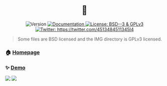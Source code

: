 <h1 align="center"> 👋</h1>
<p align="center">
  <img alt="Version" src="https://img.shields.io/badge/version-1.0-blue.svg?cacheSeconds=2592000" />
  <a href="https://oguzhanduyar.github.io/" target="_blank">
    <img alt="Documentation" src="https://img.shields.io/badge/documentation-yes-brightgreen.svg" />
  </a>
  <a href="https://www.gnu.org/licenses/gpl-3.0.en.html" target="_blank">
    <img alt="License: BSD--3 & GPLv3" src="https://img.shields.io/badge/License-BSD--3 & GPLv3-yellow.svg" />
  </a>
  <a href="https://twitter.com/https://twitter.com/4513484511345I4" target="_blank">
    <img alt="Twitter: https://twitter.com/4513484511345I4" src="https://img.shields.io/twitter/follow/4513484511345I4.svg?style=social" />
  </a>
</p>

> Some files are BSD licensed and the IMG directory is GPLv3 licensed.

### 🏠 [Homepage](https://oguzhanduyar.github.io/)

### ✨ [Demo](https://oguzhanduyar.github.io/)


![](https://github-readme-stats.vercel.app/api?username=OguzhanDUYAR&show_icons=true&count_private=true&theme=darcula)
![](https://github-readme-stats.vercel.app/api/top-langs/?username=OguzhanDUYAR&langs_count=8&layout=compact&hide=css,makefile&theme=darcula&card_width=400)
